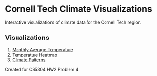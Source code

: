 # Cornell Tech Climate Visualizations

Interactive visualizations of climate data for the Cornell Tech region.

## Visualizations

1. [Monthly Average Temperature](cornell-tech-temperature-a.html)
2. [Temperature Heatmap](cornell-tech-temperature-b.html)
3. [Climate Patterns](cornell-tech-temperature-c.html)

Created for CS5304 HW2 Problem 4
